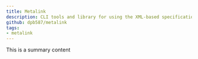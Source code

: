 ```yaml
---
title: Metalink
description: CLI tools and library for using the XML-based specification for assets.
github: dpb587/metalink
tags:
- metalink
---
```


This is a summary content
